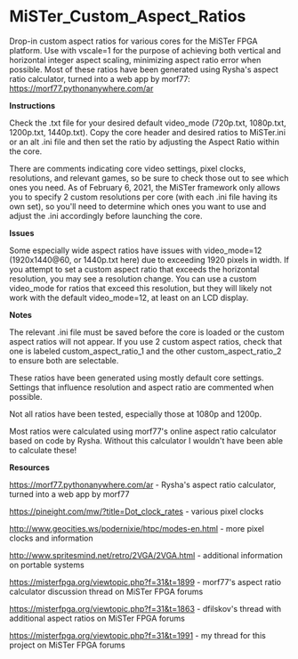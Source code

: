 # MiSTer_Custom_Aspect_Ratios
Drop-in custom aspect ratios for various cores for the MiSTer FPGA platform. Use with vscale=1 for the purpose of achieving both vertical and horizontal integer aspect scaling, minimizing aspect ratio error when possible. Most of these ratios have been generated using Rysha's aspect ratio calculator, turned into a web app by morf77: https://morf77.pythonanywhere.com/ar

**Instructions**

Check the .txt file for your desired default video_mode (720p.txt, 1080p.txt, 1200p.txt, 1440p.txt). Copy the core header and desired ratios to MiSTer.ini or an alt .ini file and then set the ratio by adjusting the Aspect Ratio within the core.

There are comments indicating core video settings, pixel clocks, resolutions, and relevant games, so be sure to check those out to see which ones you need. As of February 6, 2021, the MiSTer framework only allows you to specify 2 custom resolutions per core (with each .ini file having its own set), so you'll need to determine which ones you want to use and adjust the .ini accordingly before launching the core. 

**Issues**

Some especially wide aspect ratios have issues with video_mode=12 (1920x1440@60, or 1440p.txt here) due to exceeding 1920 pixels in width. If you attempt to set a custom aspect ratio that exceeds the horizontal resolution, you may see a resolution change. You can use a custom video_mode for ratios that exceed this resolution, but they will likely not work with the default video_mode=12, at least on an LCD display. 

**Notes**

The relevant .ini file must be saved before the core is loaded or the custom aspect ratios will not appear. If you use 2 custom aspect ratios, check that one is labeled custom_aspect_ratio_1 and the other custom_aspect_ratio_2 to ensure both are selectable.

These ratios have been generated using mostly default core settings. Settings that influence resolution and aspect ratio are commented when possible.

Not all ratios have been tested, especially those at 1080p and 1200p.

Most ratios were calculated using morf77's online aspect ratio calculator based on code by Rysha. Without this calculator I wouldn't have been able to calculate these!

**Resources**

https://morf77.pythonanywhere.com/ar - Rysha's aspect ratio calculator, turned into a web app by morf77

https://pineight.com/mw/?title=Dot_clock_rates - various pixel clocks

http://www.geocities.ws/podernixie/htpc/modes-en.html - more pixel clocks and information

http://www.spritesmind.net/retro/2VGA/2VGA.html - additional information on portable systems

https://misterfpga.org/viewtopic.php?f=31&t=1899 - morf77's aspect ratio calculator discussion thread on MiSTer FPGA forums

https://misterfpga.org/viewtopic.php?f=31&t=1863 - dfilskov's thread with additional aspect ratios on MiSTer FPGA forums

https://misterfpga.org/viewtopic.php?f=31&t=1991 - my thread for this project on MiSTer FPGA forums
